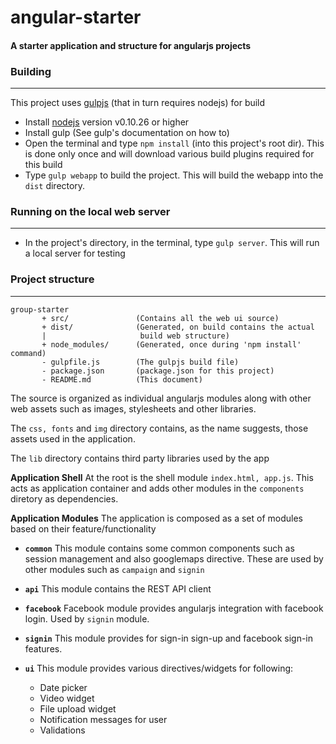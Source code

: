 # angular-starter
#### A starter application and structure for angularjs projects



### Building
-----
This project uses [gulpjs](http://gulpjs.com) (that in turn requires nodejs) for build

- Install [nodejs](http://nodejs.org) version v0.10.26 or higher
- Install gulp (See gulp's documentation on how to)
- Open the terminal and type `npm install` (into this project's root dir). This is done only once and will download various build plugins required for this build
- Type `gulp webapp` to build the project. This will build the webapp into the `dist` directory.

### Running on the local web server
-----
- In the project's directory, in the terminal, type `gulp server`. This will run a local server for testing


### Project structure
-----
```
group-starter
       + src/               (Contains all the web ui source)
       + dist/              (Generated, on build contains the actual 
       |                     build web structure)
       + node_modules/      (Generated, once during 'npm install' command)
       - gulpfile.js        (The gulpjs build file)
       - package.json       (package.json for this project)
       - README.md          (This document)
```
The source is organized as individual angularjs modules along with other web assets such as images, stylesheets and other libraries. 

The `css, fonts` and `img` directory contains, as the name suggests, those assets used in the application.

The `lib` directory contains third party libraries used by the app

**Application Shell**
At the root is the shell module `index.html, app.js`. This acts as application container and adds other modules in the `components` diretory as dependencies.

**Application Modules**
The application is composed as a set of modules based on their feature/functionality

* __`common`__ This module contains some common components such as session management and also googlemaps directive. These are used by other modules such as `campaign` and `signin`

* __`api`__ This module contains the REST API client

* __`facebook`__ Facebook module provides angularjs integration with facebook login. Used by `signin` module.

* __`signin`__ This module provides for sign-in sign-up and facebook sign-in features.

* __`ui`__ This module provides various directives/widgets for following:
    - Date picker
    - Video widget
    - File upload widget
    - Notification messages for user
    - Validations
    
    

